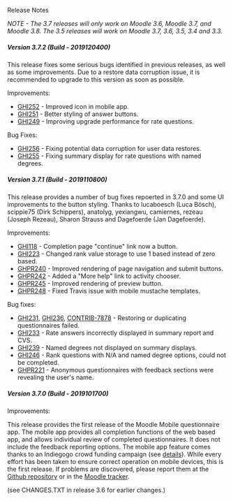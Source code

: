 Release Notes

_NOTE - The 3.7 releases will only work on Moodle 3.6, Moodle 3.7, and Moodle 3.8. The 3.5 releases will work on Moodle 3.7, 3.6, 3.5, 3.4
and 3.3._

##### Version 3.7.2 (Build - 2019120400)
This release fixes some serious bugs identified in previous releases, as well as some improvements.
Due to a restore data corruption issue, it is recommended to upgrade to this version as soon as possible.

Improvements:
* [GHI252](https://github.com/PoetOS/moodle-mod_questionnaire/issues/252) - Improved icon in mobile app.
* [GHI251](https://github.com/PoetOS/moodle-mod_questionnaire/issues/251) - Better styling of answer buttons.
* [GHI249](https://github.com/PoetOS/moodle-mod_questionnaire/issues/249) - Improving upgrade performance for rate questions.

Bug Fixes:
* [GHI256](https://github.com/PoetOS/moodle-mod_questionnaire/issues/256) - Fixing potential data corruption for user data restores.
* [GHI255](https://github.com/PoetOS/moodle-mod_questionnaire/issues/255) - Fixing summary display for rate questions with named degrees.

##### Version 3.7.1 (Build - 2019110800)
This release provides a number of bug fixes repoerted in 3.7.0 and some UI improvements to the button styling.
Thanks to lucaboesch (Luca Bösch), scippie75 (Dirk Schippers), anatolyg, yexiangwu, camiernes,
rezeau (Joseph Rezeau), Sharon Strauss and Dagefoerde (Jan Dagefoerde).

Improvements:
* [GHI118](https://github.com/PoetOS/moodle-mod_questionnaire/issues/118) - Completion page "continue" link now a button.
* [GHI223](https://github.com/PoetOS/moodle-mod_questionnaire/pull/223) - Changed rank value storage to use 1 based instead of zero based.
* [GHPR240](https://github.com/PoetOS/moodle-mod_questionnaire/pull/240) - Improved rendering of page navigation and submit buttons.
* [GHPR242](https://github.com/PoetOS/moodle-mod_questionnaire/pull/242) - Added a "More help" link to activity chooser.
* [GHPR245](https://github.com/PoetOS/moodle-mod_questionnaire/pull/245) - Improved rendering of preview button.
* [GHPR248](https://github.com/PoetOS/moodle-mod_questionnaire/pull/248) - Fixed Travis issue with mobile mustache templates.

Bug fixes:
* [GHI231](https://github.com/PoetOS/moodle-mod_questionnaire/issues/231), [GHI236](https://github.com/PoetOS/moodle-mod_questionnaire/issues/236), [CONTRIB-7878](https://tracker.moodle.org/browse/CONTRIB-7878) - Restoring or duplicating questionnaires failed.
* [GHI233](https://github.com/PoetOS/moodle-mod_questionnaire/issues/233) - Rate answers incorrectly displayed in summary report and CVS.
* [GHI239](https://github.com/PoetOS/moodle-mod_questionnaire/issues/239) - Named degrees not displayed on summary displays.
* [GHI246](https://github.com/PoetOS/moodle-mod_questionnaire/issues/246) - Rank questions with N/A and named degree options, could not be completed.
* [GHPR221](https://github.com/PoetOS/moodle-mod_questionnaire/pull/221) - Anonymous questionnaires with feedback sections were revealing the user's name.

##### Version 3.7.0 (Build - 2019101700)
Improvements:

This release provides the first release of the Moodle Mobile questionnaire app. The mobile app provides all completion functions
of the web based app, and allows individual review of completed questionnaires. It does not include the feedback reporting options.
The mobile app feature comes thanks to an Indiegogo crowd funding campaign (see [details](https://www.indiegogo.com/projects/adapt-moodle-questionnaire-plugin-for-mobile-app)).
While every effort has been taken to ensure correct operation on mobile devices, this is the first release. If problems are
discovered, please report them at the [Github repository](https://github.com/PoetOS/moodle-mod_questionnaire) or in the [Moodle
tracker](https://tracker.moodle.org/).

(see CHANGES.TXT in release 3.6 for earlier changes.)